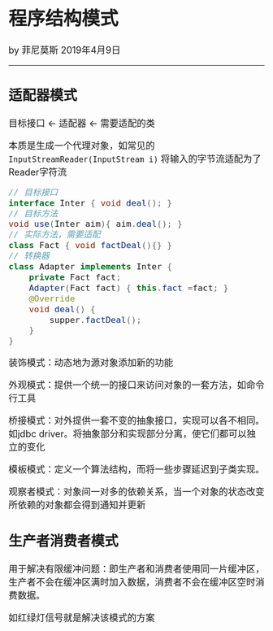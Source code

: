 <font size="4">

# 程序结构模式

by 菲尼莫斯 2019年4月9日

---

## 适配器模式

目标接口 <- 适配器 <- 需要适配的类

本质是生成一个代理对象，如常见的 `InputStreamReader(InputStream i)` 将输入的字节流适配为了Reader字符流

```java
// 目标接口
interface Inter { void deal(); }
// 目标方法
void use(Inter aim){ aim.deal(); }
// 实际方法，需要适配
class Fact { void factDeal(){} }
// 转换器
class Adapter implements Inter {
    private Fact fact;
    Adapter(Fact fact) { this.fact =fact; }
    @Override
    void deal() {
        supper.factDeal();
    }
}
```

装饰模式：动态地为源对象添加新的功能

外观模式：提供一个统一的接口来访问对象的一套方法，如命令行工具

桥接模式：对外提供一套不变的抽象接口，实现可以各不相同。如jdbc driver。将抽象部分和实现部分分离，使它们都可以独立的变化

模板模式：定义一个算法结构，而将一些步骤延迟到子类实现。

观察者模式：对象间一对多的依赖关系，当一个对象的状态改变所依赖的对象都会得到通知并更新


## 生产者消费者模式

用于解决有限缓冲问题：即生产者和消费者使用同一片缓冲区，生产者不会在缓冲区满时加入数据，消费者不会在缓冲区空时消费数据。

如红绿灯信号就是解决该模式的方案

</font>
